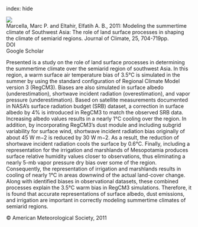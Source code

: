 index: hide

<div class="Citation">
    <div class="Citation-thumb CitationThumb-linked"  data-href="https://doi.org/10.1175/2011jcli4080.1">
      <img src="https://static.claimspace.cloud/climate-study-static/refs/thumbs/14/Marcella_and_Eltahir_2011-thumb.png" />
    </div>

  <div class="Citation-body">
    <div class="Citation-text">Marcella, Marc P. and Eltahir, Elfatih A. B., 2011: Modeling the summertime climate of Southwest Asia: The role of land surface processes in shaping the climate of semiarid regions. <span class="Article-journal">Journal of Climate, </span><span class="Article-volume">25, </span>704-719pp.</div>
    <div class="Citation-links">
      <div class="CitationLink" data-href="https://doi.org/10.1175/2011jcli4080.1">
        <div class="CitationLink-icon CitationLink-Doi"></div>
        <div class="CitationLink-text">DOI</div>
      </div>
      <div class="CitationLink" data-href="https://scholar.google.com/scholar?q=10.1175/2011jcli4080.1">
        <div class="CitationLink-icon CitationLink-Scholar"></div>
        <div class="CitationLink-text">Google Scholar</div>
      </div>
    </div>
  </div>
</div>

Presented is a study on the role of land surface processes in determining the summertime climate over the semiarid region of southwest Asia. In this region, a warm surface air temperature bias of 3.5°C is simulated in the summer by using the standard configuration of Regional Climate Model version 3 (RegCM3). Biases are also simulated in surface albedo (underestimation), shortwave incident radiation (overestimation), and vapor pressure (underestimation). Based on satellite measurements documented in NASA’s surface radiation budget (SRB) dataset, a correction in surface albedo by 4% is introduced in RegCM3 to match the observed SRB data. Increasing albedo values results in a nearly 1°C cooling over the region. In addition, by incorporating RegCM3’s dust module and including subgrid variability for surface wind, shortwave incident radiation bias originally of about 45 W m−2 is reduced by 30 W m−2. As a result, the reduction of shortwave incident radiation cools the surface by 0.6°C. Finally, including a representation for the irrigation and marshlands of Mesopotamia produces surface relative humidity values closer to observations, thus eliminating a nearly 5-mb vapor pressure dry bias over some of the region. Consequently, the representation of irrigation and marshlands results in cooling of nearly 1°C in areas downwind of the actual land-cover change. Along with identified biases in observational datasets, these combined processes explain the 3.5°C warm bias in RegCM3 simulations. Therefore, it is found that accurate representations of surface albedo, dust emissions, and irrigation are important in correctly modeling summertime climates of semiarid regions.

<div class="Citation-copy">
&copy; American Meteorological Society, 2011
</div>